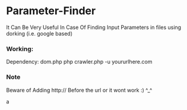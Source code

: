 # Parameter-Finder
It Can Be Very Useful In Case Of Finding Input Parameters in files using dorking (i.e. google based)

### Working:
Dependency: dom.php 
php crawler.php -u yoururlhere.com

### Note
Beware of Adding http:// Before the url or it wont work :) ^_^

a
